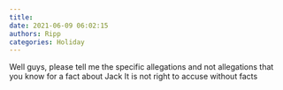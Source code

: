```yaml
---
title: 
date: 2021-06-09 06:02:15
authors: Ripp
categories: Holiday
---
```


 Well guys, please tell me the specific allegations and not allegations that you know for a fact about Jack
It is not right to accuse without facts